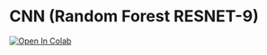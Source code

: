# CNN (Random Forest RESNET-9)
<a href="https://colab.research.google.com/github/Darrehan/Projects/blob/main/ML%20Projects/FertiliserPlantSytem/models/FertilserModelTraining.ipynb">
  <img src="https://colab.research.google.com/assets/colab-badge.svg" alt="Open In Colab"/>
</a>
